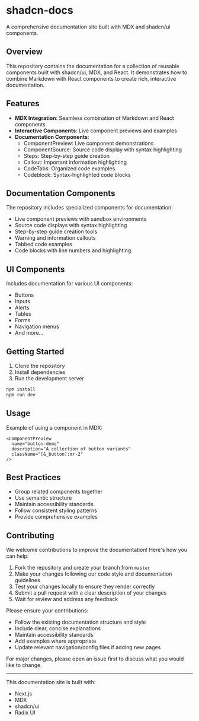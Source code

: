 # shadcn-docs

A comprehensive documentation site built with MDX and shadcn/ui components.

## Overview

This repository contains the documentation for a collection of reusable components built with shadcn/ui, MDX, and React. It demonstrates how to combine Markdown with React components to create rich, interactive documentation.

## Features

- **MDX Integration**: Seamless combination of Markdown and React components
- **Interactive Components**: Live component previews and examples
- **Documentation Components**:
  - ComponentPreview: Live component demonstrations
  - ComponentSource: Source code display with syntax highlighting
  - Steps: Step-by-step guide creation
  - Callout: Important information highlighting
  - CodeTabs: Organized code examples
  - Codeblock: Syntax-highlighted code blocks

## Documentation Components

The repository includes specialized components for documentation:

- Live component previews with sandbox environments
- Source code displays with syntax highlighting
- Step-by-step guide creation tools
- Warning and information callouts
- Tabbed code examples
- Code blocks with line numbers and highlighting

## UI Components

Includes documentation for various UI components:

- Buttons
- Inputs
- Alerts
- Tables
- Forms
- Navigation menus
- And more...

## Getting Started

1. Clone the repository
2. Install dependencies
3. Run the development server

```bash
npm install
npm run dev
```

## Usage

Example of using a component in MDX:

```mdx
<ComponentPreview
  name="button-demo"
  description="A collection of button variants"
  className="[&_button]:mr-2"
/>
```

## Best Practices

- Group related components together
- Use semantic structure
- Maintain accessibility standards
- Follow consistent styling patterns
- Provide comprehensive examples

## Contributing

We welcome contributions to improve the documentation! Here's how you can help:

1. Fork the repository and create your branch from `master`
2. Make your changes following our code style and documentation guidelines
3. Test your changes locally to ensure they render correctly
4. Submit a pull request with a clear description of your changes
5. Wait for review and address any feedback

Please ensure your contributions:
- Follow the existing documentation structure and style
- Include clear, concise explanations
- Maintain accessibility standards
- Add examples where appropriate
- Update relevant navigation/config files if adding new pages

For major changes, please open an issue first to discuss what you would like to change.

---

This documentation site is built with:

- Next.js
- MDX
- shadcn/ui
- Radix UI

